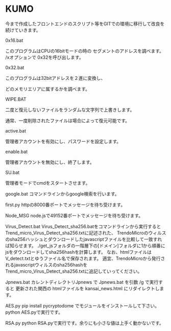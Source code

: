 # KUMO
今まで作成したフロントエンドのスクリプト等をGITでの環境に移行して改良を続けていきます。

0x16.bat

このプログラムはCPUの16bitモードの時の
セグメントのアドレスを調べます。
/xオプションで
0x32を呼び出します。



0x32.bat

このプログラムは32bitアドレスを２進に変換し、

どのメモリエリアに属するかを調べます。



WIPE.BAT

二度と復元しないファイルをランダムな文字列で上書きします。

通常、一度削除されたファイルは場合によって復元可能です。



active.bat

管理者アカウントを有効にし、パスワードを設定します。



enable.bat

管理者アカウントを無効にし、終了します。



SU.bat

管理者モードでcmdをスタートさせます。


google.bat
コマンドラインからgoogle検索を行います。

first.py
httpの8000番ポートでメッセージを待ち受けます。

Node_MSG
node.jsで49152番ポートでメッセージを待ち受けます。

Virus_Detect.bat
Virus_Detect_sha256.batをコマンドラインから実行するとTrend_micro_Virus_Detect_sha256.txtに記述された、
TrendoMicroのウィルスのsha256ハッシュとダウンロードしたjavascriptファイルを比較して一致すれば知らせます。
./get_jsフォルダの一階層下の[ドメイン]フォルダに1から順番にjsをダウンロードしてsha256hashを計算します。
なお、htmlファイルはV_detect.txtとゆうファイル名で保存されます。
適宜、TrendoMicroから発行されるjavascriptウィルスのsha256hashをTrend_micro_Virus_Detect_sha256.txtに追記していってください。

Jpnews.bat
カレントディレクトリJpnews で Jpnews.bat を引数 /g で実行すると
更新された関西の htmlファイルを kansai_news.html にリダイレクトします。

AES.py
pip install pycryptodome
でモジュールをインストールして下さい。
python AES.pyで実行です。

RSA.py
python RSA.pyで実行です。余りにも小さな値は上手く動かないです。
